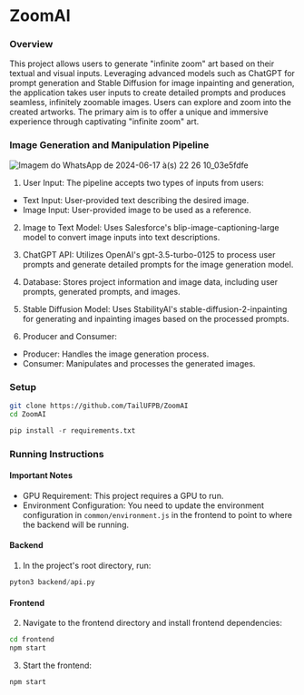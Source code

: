 <h1>ZoomAI</h1>

### Overview

This project allows users to generate "infinite zoom" art based on their textual and visual inputs. Leveraging advanced models such as ChatGPT for prompt generation and Stable Diffusion for image inpainting and generation, the application takes user inputs to create detailed prompts and produces seamless, infinitely zoomable images. Users can explore and zoom into the created artworks. The primary aim is to offer a unique and immersive experience through captivating "infinite zoom" art.

### Image Generation and Manipulation Pipeline

![Imagem do WhatsApp de 2024-06-17 à(s) 22 26 10_03e5fdfe](https://github.com/TailUFPB/ZoomAI/assets/100447684/00cece69-ba1a-46ec-86ee-51dfb9eb84cf)

1. User Input: The pipeline accepts two types of inputs from users:
* Text Input: User-provided text describing the desired image.
* Image Input: User-provided image to be used as a reference.

2. Image to Text Model: Uses Salesforce's blip-image-captioning-large model to convert image inputs into text descriptions.

3. ChatGPT API: Utilizes OpenAI's gpt-3.5-turbo-0125 to process user prompts and generate detailed prompts for the image generation model.

4. Database: Stores project information and image data, including user prompts, generated prompts, and images.

5. Stable Diffusion Model: Uses StabilityAI's stable-diffusion-2-inpainting for generating and inpainting images based on the processed prompts.

6. Producer and Consumer:
* Producer: Handles the image generation process.
* Consumer: Manipulates and processes the generated images.

### Setup

```sh
git clone https://github.com/TailUFPB/ZoomAI
cd ZoomAI
```

```py
pip install -r requirements.txt
```

### Running Instructions

#### **Important Notes**
* GPU Requirement: This project requires a GPU to run.
* Environment Configuration: You need to update the environment configuration in `common/environment.js` in the frontend to point to where the backend will be running.

#### Backend
1. In the project's root directory, run:

```py
pyton3 backend/api.py
```

#### Frontend
2. Navigate to the frontend directory and install frontend dependencies:
```sh
cd frontend
npm start
```

3. Start the frontend:
```sh
npm start
```

